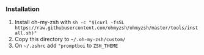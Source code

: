 ### Installation
1. Install oh-my-zsh with ```sh -c "$(curl -fsSL https://raw.githubusercontent.com/ohmyzsh/ohmyzsh/master/tools/install.sh)"```
1. Copy this directory to ```~/.oh-my-zsh/custom/```
2. On ```~/.zshrc``` add ```"promptboi``` to ```ZSH_THEME```
